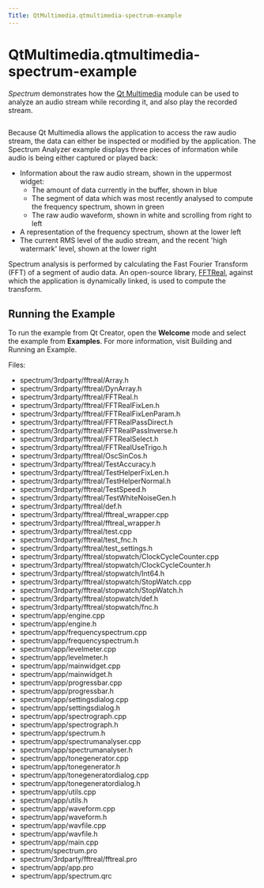 ```yaml
---
Title: QtMultimedia.qtmultimedia-spectrum-example
---
```


# QtMultimedia.qtmultimedia-spectrum-example

<span class="subtitle"></span>
<!-- $$$spectrum-description -->
<p><i>Spectrum</i> demonstrates how the <a href="QtMultimedia.qtmultimedia-index.md">Qt Multimedia</a> module can be used to analyze an audio stream while recording it, and also play the recorded stream.</p>
<p class="centerAlign"><img src="https://developer.ubuntu.com/static/devportal_uploaded/d22a1a66-5c14-48a0-a0ec-5534dddc0b06-../qtmultimedia-spectrum-example/images/spectrum-demo.png" alt="" /></p><p>Because Qt Multimedia allows the application to access the raw audio stream, the data can either be inspected or modified by the application. The Spectrum Analyzer example displays three pieces of information while audio is being either captured or played back:</p>
<ul>
<li>Information about the raw audio stream, shown in the uppermost widget:<ul>
<li>The amount of data currently in the buffer, shown in blue</li>
<li>The segment of data which was most recently analysed to compute the frequency spectrum, shown in green</li>
<li>The raw audio waveform, shown in white and scrolling from right to left</li>
</ul>
</li>
<li>A representation of the frequency spectrum, shown at the lower left</li>
<li>The current RMS level of the audio stream, and the recent 'high watermark' level, shown at the lower right</li>
</ul>
<p>Spectrum analysis is performed by calculating the Fast Fourier Transform (FFT) of a segment of audio data. An open-source library, <a href="http://ldesoras.free.fr/prod.html">FFTReal</a>, against which the application is dynamically linked, is used to compute the transform.</p>
<h2 id="running-the-example">Running the Example</h2>
<p>To run the example from Qt Creator, open the <b>Welcome</b> mode and select the example from <b>Examples</b>. For more information, visit Building and Running an Example.</p>
<p>Files:</p>
<ul>
<li>spectrum/3rdparty/fftreal/Array.h</li>
<li>spectrum/3rdparty/fftreal/DynArray.h</li>
<li>spectrum/3rdparty/fftreal/FFTReal.h</li>
<li>spectrum/3rdparty/fftreal/FFTRealFixLen.h</li>
<li>spectrum/3rdparty/fftreal/FFTRealFixLenParam.h</li>
<li>spectrum/3rdparty/fftreal/FFTRealPassDirect.h</li>
<li>spectrum/3rdparty/fftreal/FFTRealPassInverse.h</li>
<li>spectrum/3rdparty/fftreal/FFTRealSelect.h</li>
<li>spectrum/3rdparty/fftreal/FFTRealUseTrigo.h</li>
<li>spectrum/3rdparty/fftreal/OscSinCos.h</li>
<li>spectrum/3rdparty/fftreal/TestAccuracy.h</li>
<li>spectrum/3rdparty/fftreal/TestHelperFixLen.h</li>
<li>spectrum/3rdparty/fftreal/TestHelperNormal.h</li>
<li>spectrum/3rdparty/fftreal/TestSpeed.h</li>
<li>spectrum/3rdparty/fftreal/TestWhiteNoiseGen.h</li>
<li>spectrum/3rdparty/fftreal/def.h</li>
<li>spectrum/3rdparty/fftreal/fftreal_wrapper.cpp</li>
<li>spectrum/3rdparty/fftreal/fftreal_wrapper.h</li>
<li>spectrum/3rdparty/fftreal/test.cpp</li>
<li>spectrum/3rdparty/fftreal/test_fnc.h</li>
<li>spectrum/3rdparty/fftreal/test_settings.h</li>
<li>spectrum/3rdparty/fftreal/stopwatch/ClockCycleCounter.cpp</li>
<li>spectrum/3rdparty/fftreal/stopwatch/ClockCycleCounter.h</li>
<li>spectrum/3rdparty/fftreal/stopwatch/Int64.h</li>
<li>spectrum/3rdparty/fftreal/stopwatch/StopWatch.cpp</li>
<li>spectrum/3rdparty/fftreal/stopwatch/StopWatch.h</li>
<li>spectrum/3rdparty/fftreal/stopwatch/def.h</li>
<li>spectrum/3rdparty/fftreal/stopwatch/fnc.h</li>
<li>spectrum/app/engine.cpp</li>
<li>spectrum/app/engine.h</li>
<li>spectrum/app/frequencyspectrum.cpp</li>
<li>spectrum/app/frequencyspectrum.h</li>
<li>spectrum/app/levelmeter.cpp</li>
<li>spectrum/app/levelmeter.h</li>
<li>spectrum/app/mainwidget.cpp</li>
<li>spectrum/app/mainwidget.h</li>
<li>spectrum/app/progressbar.cpp</li>
<li>spectrum/app/progressbar.h</li>
<li>spectrum/app/settingsdialog.cpp</li>
<li>spectrum/app/settingsdialog.h</li>
<li>spectrum/app/spectrograph.cpp</li>
<li>spectrum/app/spectrograph.h</li>
<li>spectrum/app/spectrum.h</li>
<li>spectrum/app/spectrumanalyser.cpp</li>
<li>spectrum/app/spectrumanalyser.h</li>
<li>spectrum/app/tonegenerator.cpp</li>
<li>spectrum/app/tonegenerator.h</li>
<li>spectrum/app/tonegeneratordialog.cpp</li>
<li>spectrum/app/tonegeneratordialog.h</li>
<li>spectrum/app/utils.cpp</li>
<li>spectrum/app/utils.h</li>
<li>spectrum/app/waveform.cpp</li>
<li>spectrum/app/waveform.h</li>
<li>spectrum/app/wavfile.cpp</li>
<li>spectrum/app/wavfile.h</li>
<li>spectrum/app/main.cpp</li>
<li>spectrum/spectrum.pro</li>
<li>spectrum/3rdparty/fftreal/fftreal.pro</li>
<li>spectrum/app/app.pro</li>
<li>spectrum/app/spectrum.qrc</li>
</ul>
<!-- @@@spectrum -->

